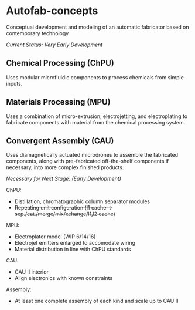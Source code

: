 # Autofab-concepts
Conceptual development and modeling of an automatic fabricator based on contemporary technology

*Current Status: Very Early Development*

## Chemical Processing (ChPU)
Uses modular microfluidic components to process chemicals from simple inputs.

## Materials Processing (MPU)
Uses a combination of micro-extrusion, electrojetting, and electroplating to fabricate components with material from the chemical processing system.

## Convergent Assembly (CAU)
Uses diamagnetically actuated microdrones to assemble the fabricated components, along with pre-fabricated off-the-shelf components if necessary, into more complex finished products.

*Necessary for Next Stage: (Early Development)*

ChPU:
- Distillation, chromatographic column separator modules
- ~~Repeating unit configuration (l1 cache -> sep./cat./merge/mix/xchange/l1,l2 cache)~~

MPU:
- Electroplater model (WIP 6/14/16)
- Electrojet emitters enlarged to accomodate wiring
- Material distribution in line with ChPU standards

CAU:
- CAU II interior
- Align electronics with known constraints

Assembly:
- At least one complete assembly of each kind and scale up to CAU II
